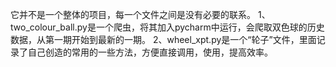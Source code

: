 它并不是一个整体的项目，每一个文件之间是没有必要的联系。
1、two_colour_ball.py是一个爬虫，将其加入pycharm中运行，会爬取双色球的历史数据，从第一期开始到最新的一期。
2、wheel_xpt.py是一个“轮子”文件，里面记录了自己创造的常用的一些方法，方便直接调用，使用，提高效率。
